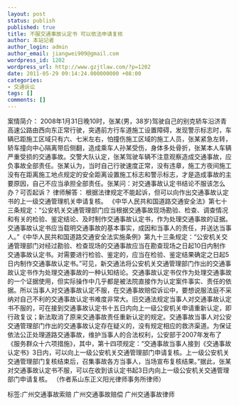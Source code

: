 ```yaml
---
layout: post
status: publish
published: true
title: 不服交通事故认定书 可以依法申请复核
author: 本站记者
author_login: admin
author_email: jiangwei909@gmail.com
wordpress_id: 1202
wordpress_url: http://www.gzjtlaw.com/?p=1202
date: 2011-05-29 09:14:24.000000000 +08:00
categories:
- 交通诉讼
tags: []
comments: []
---
```

 案情简介： 2008年1月31日晚10时，张某(男，38岁)驾驶自己的别克轿车沿济青高速公路由西向东正常行驶，突遇前方行车道施工设置障碍，发现警示标志时，车辆已距施工区域只有六、七米左右，怕撞伤施工区域的施工人员，张某紧急左转，轿车撞向中心隔离带后侧翻，造成乘车人孙某受伤，身体多处骨折，张某本人车辆严重受损的交通事故。交警大队认定，张某驾驶车辆不注意观察造成交通事故，应负事故全部责任。张某认为，当时自己行驶速度正常，没有违章，施工方夜间施工没有在距离施工地点规定的安全距离设置施工标志和警示标志，才是造成事故的主要原因，自己不应当承担全部责任。张某问：对交通事故认定书结论不服该怎么办？可否起诉？ 律师解答： 根据法律规定不能起诉，但可以向作出交通事故认定书的上一级交通管理机关申请复核。 《中华人民共和国道路交通安全法》第七十三条规定：&ldquo;公安机关交通管理部门应当根据交通事故现场勘验、检查、调查情况和有关的检验、鉴定结论、及时制作交通事故认定书，作为处理交通事故的证据。交通事故认定书应当载明交通事故的基本事实，成因和当事人的责任，并送达当事人。&rdquo;《中华人民共和国道路交通安全法实施条例》第九十三条规定：&ldquo;公安机关交通管理部门对经过勘验、检查现场的交通事故应当在勘查现场之日起10日内制作交通事故认定书。对需要进行检验、鉴定的，应当在检验、鉴定结果确定之日起5日内制作交通事故认定书。&rdquo;可见，新交通法将公安机关交通管理部门作出的交通事故认定书作为处理交通事故的一种认知结论。交通事故认定书仅作为处理交通事故的一个证据使用，但实际操作中几乎都是被法院直接作为认定案件事实、责任的依据。所以当事人对交通事故认定不服，在交通事故赔偿诉讼中，要想说服法庭不采纳对自己不利的交通事故认定书难度非常大。旧交通法规定当事人对交通事故认定书不服的，可在接到交通事故认定书十五日内向上一级公安机关申请重新认定，即行政复议；新法取消了原来交通事故责任重新认定的规定。交通事故当事人对公安交通管理部门作出的交通事故认定存在疑义的，没有规定相应的救济渠道。为保证依法公正处理道路交通事故，维护当事人的合法权利，公安部于2007年发布了《服务群众十六项措施》，其中，第十四项规定：&ldquo;交通事故当事人接到《交通事故认定书》3日内，可以向上一级公安机关交通管理部门申请复核。上一级公安机关交通管理部门复核结束后，召集事故各方当事人，当场宣布复核结果。&rdquo;据此，张某对交通事故认定书不服，可以在收到该认定书起3日内向上一级公安机关交通管理部门申请复核。 （作者系山东正义阳光律师事务所律师）标签:广州交通事故索赔 广州交通事故赔偿 广州交通事故律师
